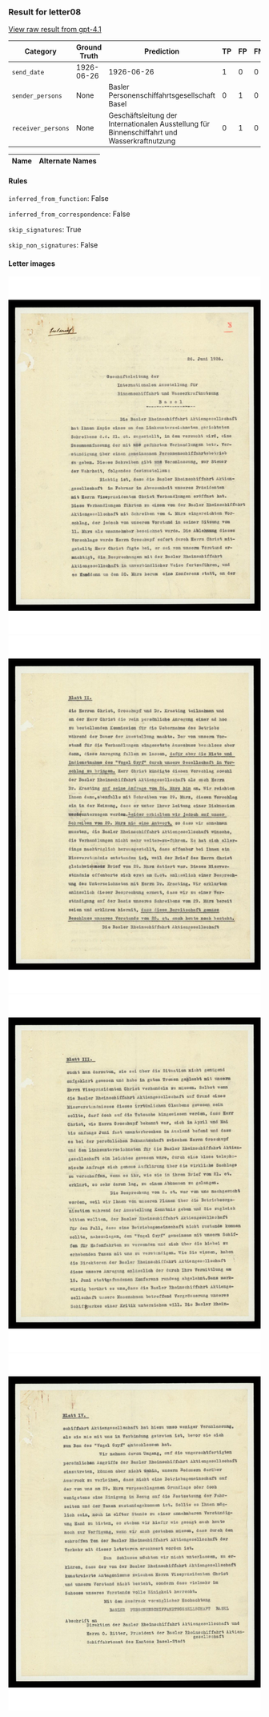 ### Result for letter08
[View raw result from gpt-4.1](https://github.com/RISE-UNIBAS/humanities_data_benchmark/blob/main/results/2025-09-30/T0068/request_T0068_letter08.json)


| Category          | Ground Truth | Prediction | TP | FP | FN |
|------------------|--------------|------------|----|----|----|
| `send_date`        | 1926-06-26 | 1926-06-26 | 1 | 0 | 0 |
| `sender_persons`  | None | Basler Personenschiffahrtsgesellschaft Basel | 0 | 1 | 0 |
| `receiver_persons` | None | Geschäftsleitung der Internationalen Ausstellung für Binnenschiffahrt und Wasserkraftnutzung | 0 | 1 | 0 |

| Name | Alternate Names |
| --- | --- |

#### Rules
`inferred_from_function`: False

`inferred_from_correspondence`: False

`skip_signatures`: True

`skip_non_signatures`: False

#### Letter images

<img src="https://github.com/RISE-UNIBAS/humanities_data_benchmark/blob/main/benchmarks/metadata_extraction/images/letter08_p1.jpg?raw=true" alt="letter08_p1.jpg" width="800px">

<img src="https://github.com/RISE-UNIBAS/humanities_data_benchmark/blob/main/benchmarks/metadata_extraction/images/letter08_p2.jpg?raw=true" alt="letter08_p2.jpg" width="800px">

<img src="https://github.com/RISE-UNIBAS/humanities_data_benchmark/blob/main/benchmarks/metadata_extraction/images/letter08_p3.jpg?raw=true" alt="letter08_p3.jpg" width="800px">

<img src="https://github.com/RISE-UNIBAS/humanities_data_benchmark/blob/main/benchmarks/metadata_extraction/images/letter08_p4.jpg?raw=true" alt="letter08_p4.jpg" width="800px">

